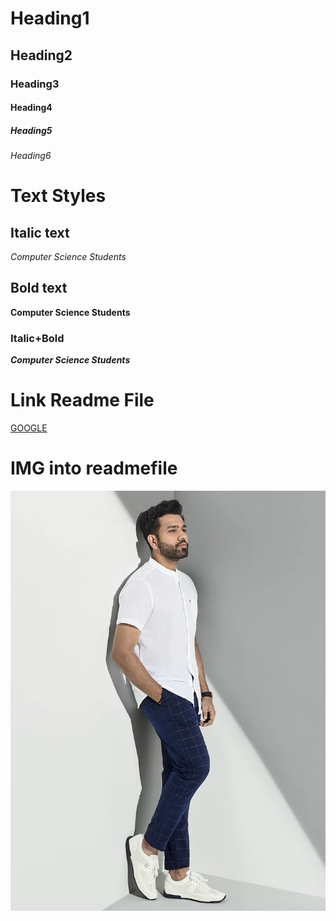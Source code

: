 # Heading1
## Heading2
### Heading3
#### Heading4
##### Heading5
###### Heading6

# Text Styles
## Italic text
*Computer Science Students*

## Bold text
**Computer Science Students**

### Italic+Bold
***Computer Science Students***
# Link Readme File
[GOOGLE]("www.google.co.in")

# IMG into readmefile
![Rohit](rohit.jpg)
